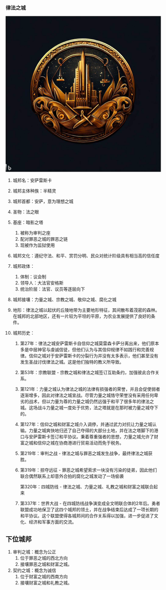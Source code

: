 ### 律法之城

![1681502279885](../../图片/1681502279885.png)

1. 城邦名：安萨雷斯卡

2. 城邦主体种族：半精灵

3. 城邦首都：安萨，意为理想之城

4. 圣物：法之眼

5. 基座：暗影之塔

   1. 被称为审判之座
   2. 配对罪恶之城的罪恶之链
   3. 现被作为监狱使用

6. 城邦文化：遵纪守法、和平、赏罚分明、民众对统计阶级具有相当高的信任度

7. 城邦政体：

   1. 体制：议会制
   2. 领导人：大法官安格斯
   3. 统治阶层：法官、议员等逐层向下

8. 城邦接壤：力量之城、宗教之城、敬仰之城、腐化之城

9. 地形：律法之城以起伏的丘陵地带为主要地形特征，其间散布着茂密的森林。在城邦的北部地区，还有一片较为平坦的平原，为农业发展提供了良好的条件。

10. 城邦历史：

    1. 第27年：律法之城安萨雷斯卡自信仰之城莫雷森卡萨分离出来，他们原本多是中层神官与虔诚信徒，但他们认为与其信仰规律不如践行和完善规律。信仰之城对于安萨雷斯卡的分裂行为并没有太多表示，他们甚至没有发生圣战讨伐律法之城。这是他们独特的教义所导致。

    2. 第53年：宗教联盟 - 宗教之城和律法之城签订互助条约，加强彼此合作关系。

    3. 第121年：力量之城认为律法之城的法律有损强者的荣誉，并且会促使弱者逐渐增多，因此对律法之城宣战。尽管力量之城恪守荣誉没有采用任何卑劣的战术，但以力量为尊的力量之城仍然远强于和平了很多年的律法之城。这场战斗力量之城一度处于优势，法之塔就是在那时被力量之城夺下的。

    4. 第127年：信仰之城和财富之城介入调停，并通过武力对抗让力量之城认输。力量之城爽快地归还了自己夺得的大部分土地，并在法之塔脚下的港口与安萨雷斯卡签订和平协议。秉着尊重强者的思想，力量之城允许了财富之城和信仰之城在协商港进行贸易活动而免于税务。

    5. 第219年：审判之战 - 律法之城与罪恶之城发生战争，最终律法之城获胜。

    6. 第319年：掠夺远征 - 罪恶之城希望索求一块没有污染的徒弟，因此他们联合偶然联系上却意外合拍的腐化之城发动了一场偷袭

       第320年：四城防线 - 律法之城、力量之城、礼教之城和财富之城联合起来

    7. 第337年：世界大战 - 在四城防线战争演变成全文明联合体的2年后。勇者联盟成功地保卫了这四个城邦的领土，并在战争结束后达成了一项长期的和平协议。这个联盟使得各城邦间的合作关系得以加强，进一步促进了文化、经济和军事方面的交流。

## 下位城邦

1. 审判之城：概念为公正
   1. 位于罪恶之城的西北方向
   2. 接壤罪恶之城和财富之城。
2. 契约之城：概念为诚信
   1. 位于财富之城的西南方向
   2. 接壤财富之城和礼教之城。